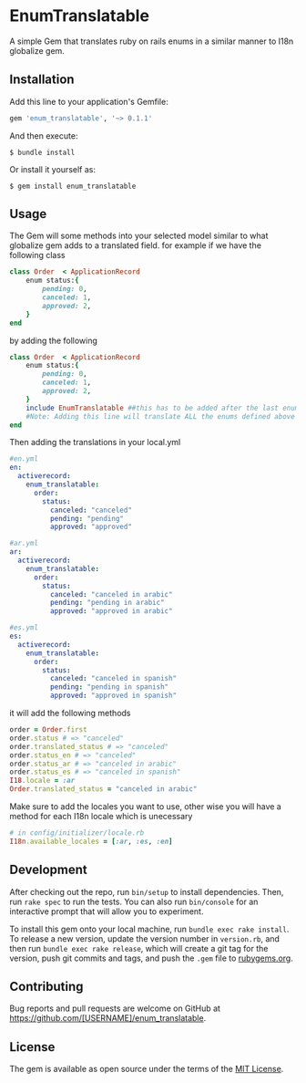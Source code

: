 # EnumTranslatable

A simple Gem that translates ruby on rails enums in a similar manner to I18n globalize gem.

## Installation

Add this line to your application's Gemfile:

```ruby
gem 'enum_translatable', '~> 0.1.1'
```

And then execute:

    $ bundle install

Or install it yourself as:

    $ gem install enum_translatable

## Usage


The Gem will some methods into your selected model similar to what globalize gem adds to a translated field.
for example if we have the following class
````ruby
class Order  < ApplicationRecord
    enum status:{
        pending: 0,
        canceled: 1,
        approved: 2,
    }
end
````

by adding the following
````ruby
class Order  < ApplicationRecord
    enum status:{
        pending: 0,
        canceled: 1,
        approved: 2,
    }
    include EnumTranslatable ##this has to be added after the last enum defined in your model which needs to be translated
    #Note: Adding this line will translate ALL the enums defined above it.
end
````
Then adding the translations in your local.yml
````yml
#en.yml
en:
  activerecord:
    enum_translatable:
      order:
        status:
          canceled: "canceled"
          pending: "pending"
          approved: "approved"
````
````yml
#ar.yml
ar:
  activerecord:
    enum_translatable:
      order:
        status:
          canceled: "canceled in arabic"
          pending: "pending in arabic"
          approved: "approved in arabic"
````
````yml
#es.yml
es:
  activerecord:
    enum_translatable:
      order:
        status:
          canceled: "canceled in spanish"
          pending: "pending in spanish"
          approved: "approved in spanish"
````
it will add the following methods

````ruby
order = Order.first
order.status # => "canceled"
order.translated_status # => "canceled"
order.status_en # => "canceled"
order.status_ar # => "canceled in arabic"
order.status_es # => "canceled in spanish"
I18.locale = :ar
Order.translated_status = "canceled in arabic"
````

Make sure to add the locales you want to use, other wise you will have a method for each I18n locale which is unecessary
````ruby
# in config/initializer/locale.rb
I18n.available_locales = [:ar, :es, :en]
````
## Development

After checking out the repo, run `bin/setup` to install dependencies. Then, run `rake spec` to run the tests. You can also run `bin/console` for an interactive prompt that will allow you to experiment.

To install this gem onto your local machine, run `bundle exec rake install`. To release a new version, update the version number in `version.rb`, and then run `bundle exec rake release`, which will create a git tag for the version, push git commits and tags, and push the `.gem` file to [rubygems.org](https://rubygems.org).

## Contributing

Bug reports and pull requests are welcome on GitHub at https://github.com/[USERNAME]/enum_translatable.


## License

The gem is available as open source under the terms of the [MIT License](https://opensource.org/licenses/MIT).
